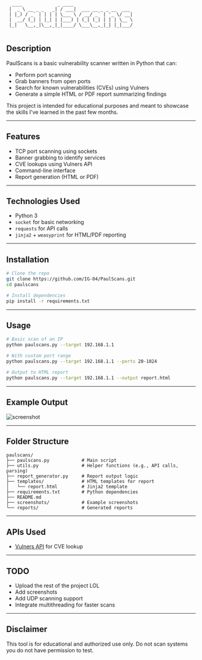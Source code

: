 

```
  ____             _ ____                      
 |  _ \ __ _ _   _| / ___|  ___ __ _ _ __  ___ 
 | |_) / _` | | | | \___ \ / __/ _` | '_ \/ __|
 |  __/ (_| | |_| | |___) | (_| (_| | | | \__ \
 |_|   \__,_|\__,_|_|____/ \___\__,_|_| |_|___/
                                                                                           
 ```                                            

## Description
PaulScans is a basic vulnerability scanner written in Python that can:
- Perform port scanning
- Grab banners from open ports
- Search for known vulnerabilities (CVEs) using Vulners
- Generate a simple HTML or PDF report summarizing findings

This project is intended for educational purposes and meant to showcase the skills I've learned in the past few months. 

---

## Features
- TCP port scanning using sockets
- Banner grabbing to identify services
- CVE lookups using Vulners API
- Command-line interface
- Report generation (HTML or PDF)

---

## Technologies Used
- Python 3
- `socket` for basic networking
- `requests` for API calls
- `jinja2` + `weasyprint` for HTML/PDF reporting

---

## Installation
```bash
# Clone the repo
git clone https://github.com/IG-04/PaulScans.git
cd paulscans

# Install dependencies
pip install -r requirements.txt
```

---

## Usage
```bash
# Basic scan of an IP
python paulscans.py --target 192.168.1.1

# With custom port range
python paulscans.py --target 192.168.1.1 --ports 20-1024

# Output to HTML report
python paulscans.py --target 192.168.1.1 --output report.html
```

---

## Example Output
![screenshot](screenshots/sample_report.png)

---

## Folder Structure
```
paulscans/
├── paulscans.py            # Main script
├── utils.py                # Helper functions (e.g., API calls, parsing)
├── report_generator.py     # Report output logic
├── templates/              # HTML templates for report
│   └── report.html         # Jinja2 template
├── requirements.txt        # Python dependencies
├── README.md
├── screenshots/            # Example screenshots
└── reports/                # Generated reports
```

---

## APIs Used
- [Vulners API](https://vulners.com/) for CVE lookup

---

## TODO
- Upload the rest of the project LOL
- Add screenshots
- Add UDP scanning support
- Integrate multithreading for faster scans

---

## Disclaimer
This tool is for educational and authorized use only. Do not scan systems you do not have permission to test.
